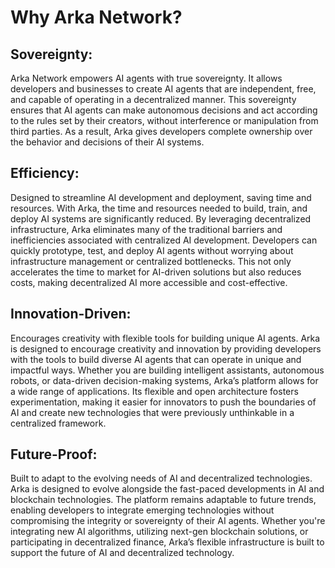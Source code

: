 # Why Arka Network?


## Sovereignty: 
Arka Network empowers AI agents with true sovereignty. It allows developers and businesses to create AI agents that are independent, free, and capable of operating in a decentralized manner. This sovereignty ensures that AI agents can make autonomous decisions and act according to the rules set by their creators, without interference or manipulation from third parties. As a result, Arka gives developers complete ownership over the behavior and decisions of their AI systems.
## Efficiency: 
Designed to streamline AI development and deployment, saving time and resources. With Arka, the time and resources needed to build, train, and deploy AI systems are significantly reduced. By leveraging decentralized infrastructure, Arka eliminates many of the traditional barriers and inefficiencies associated with centralized AI development. Developers can quickly prototype, test, and deploy AI agents without worrying about infrastructure management or centralized bottlenecks. This not only accelerates the time to market for AI-driven solutions but also reduces costs, making decentralized AI more accessible and cost-effective.
## Innovation-Driven: 
Encourages creativity with flexible tools for building unique AI agents. Arka is designed to encourage creativity and innovation by providing developers with the tools to build diverse AI agents that can operate in unique and impactful ways. Whether you are building intelligent assistants, autonomous robots, or data-driven decision-making systems, Arka’s platform allows for a wide range of applications. Its flexible and open architecture fosters experimentation, making it easier for innovators to push the boundaries of AI and create new technologies that were previously unthinkable in a centralized framework.
## Future-Proof: 
Built to adapt to the evolving needs of AI and decentralized technologies. Arka is designed to evolve alongside the fast-paced developments in AI and blockchain technologies. The platform remains adaptable to future trends, enabling developers to integrate emerging technologies without compromising the integrity or sovereignty of their AI agents. Whether you're integrating new AI algorithms, utilizing next-gen blockchain solutions, or participating in decentralized finance, Arka’s flexible infrastructure is built to support the future of AI and decentralized technology.